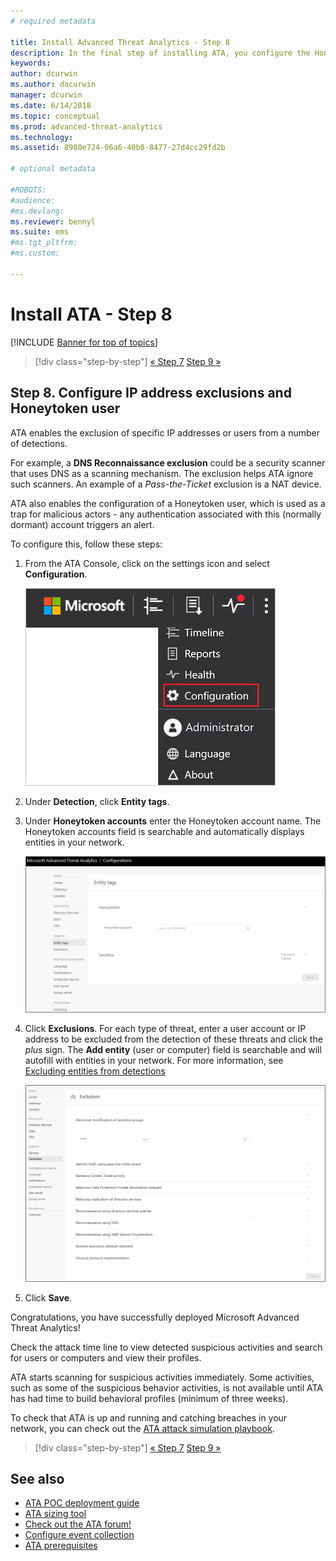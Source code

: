 ```yaml
---
# required metadata

title: Install Advanced Threat Analytics - Step 8
description: In the final step of installing ATA, you configure the Honeytoken user.
keywords:
author: dcurwin
ms.author: dacurwin
manager: dcurwin
ms.date: 6/14/2018
ms.topic: conceptual
ms.prod: advanced-threat-analytics
ms.technology:
ms.assetid: 8980e724-06a6-40b0-8477-27d4cc29fd2b

# optional metadata

#ROBOTS:
#audience:
#ms.devlang:
ms.reviewer: bennyl
ms.suite: ems
#ms.tgt_pltfrm:
#ms.custom:

---
```


# Install ATA - Step 8

[!INCLUDE [Banner for top of topics](includes/banner.md)]

> [!div class="step-by-step"]
> [« Step 7](vpn-integration-install-step.md)
> [Step 9 »](install-ata-step9-samr.md)

## Step 8. Configure IP address exclusions and Honeytoken user

ATA enables the exclusion of specific IP addresses or users from a number of detections.

For example, a **DNS Reconnaissance exclusion** could be a security scanner that uses DNS as a scanning mechanism. The exclusion helps ATA ignore such scanners. An example of a *Pass-the-Ticket* exclusion is a NAT device.

ATA also enables the configuration of a Honeytoken user, which is used as a trap for malicious actors - any authentication associated with this (normally dormant) account triggers an alert.

To configure this, follow these steps:

1. From the ATA Console, click on the settings icon and select **Configuration**.

    ![ATA configuration settings.](media/ATA-config-icon.png)

1. Under **Detection**, click **Entity tags**.

1. Under **Honeytoken accounts** enter the Honeytoken account name. The Honeytoken accounts field is searchable and automatically displays entities in your network.

    ![Screenshot showing Honeytoken account name entry.](media/honeytoken.png)

1. Click **Exclusions**. For each type of threat, enter a user account or IP address to be excluded from the detection of these threats and click the *plus* sign. The **Add entity** (user or computer) field is searchable and will autofill with entities in your network. For more information, see [Excluding entities from detections](excluding-entities-from-detections.md)

    ![Screenshot showing exclusion of entities from detection.](media/exclusions.png)

1. Click **Save**.

Congratulations, you have successfully deployed Microsoft Advanced Threat Analytics!

Check the attack time line to view detected suspicious activities and search for users or computers and view their profiles.

ATA starts scanning for suspicious activities immediately. Some activities, such as some of the suspicious behavior activities, is not available until ATA has had time to build behavioral profiles (minimum of three weeks).

To check that ATA is up and running and catching breaches in your network, you can check out the [ATA attack simulation playbook](/enterprise-mobility-security/solutions/ata-attack-simulation-playbook).

> [!div class="step-by-step"]
> [« Step 7](vpn-integration-install-step.md)
> [Step 9 »](install-ata-step9-samr.md)

## See also

- [ATA POC deployment guide](/samples/browse/?redirectedfrom=TechNet-Gallery)
- [ATA sizing tool](https://aka.ms/atasizingtool)
- [Check out the ATA forum!](https://social.technet.microsoft.com/Forums/security/home?forum=mata)
- [Configure event collection](configure-event-collection.md)
- [ATA prerequisites](ata-prerequisites.md)